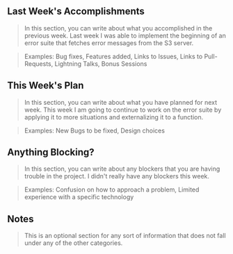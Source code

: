 ## Last Week's Accomplishments

> In this section, you can write about what you accomplished in the previous week.
Last week I was able to implement the beginning of an error suite that fetches error
messages from the S3 server.

> Examples:
> Bug fixes, Features added, Links to Issues, Links to Pull-Requests, Lightning Talks, Bonus Sessions

## This Week's Plan

> In this section, you can write about what you have planned for next week.
This week I am going to continue to work on the error suite by applying it to more situations and
externalizing it to a function.

> Examples: New Bugs to be fixed, Design choices

## Anything Blocking?

> In this section, you can write about any blockers that you are having trouble in the project.
I didn't really have any blockers this week.

> Examples: Confusion on how to approach a problem, Limited experience with a specific technology

## Notes

> This is an optional section for any sort of information that does not fall under any of the other categories.
